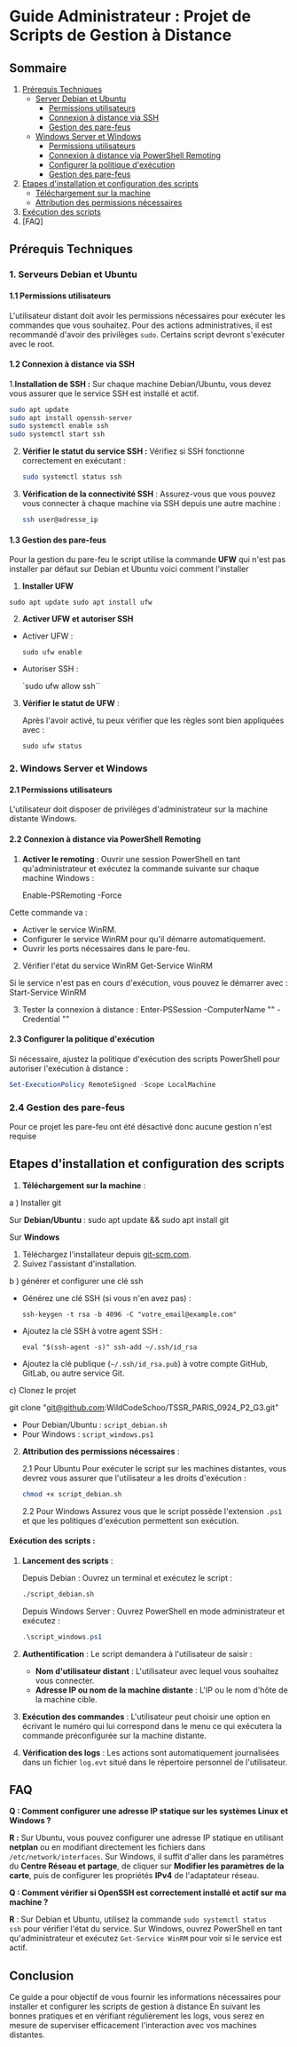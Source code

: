 # Guide Administrateur : Projet de Scripts de Gestion à Distance

## Sommaire 


1. [Prérequis Techniques](#prerequis)
   - [Server Debian et Ubuntu](#server-debian-et-ubuntu)
      - [Permissions utilisateurs](#permissions-utilisateurs)
      - [Connexion à distance via SSH](#Connexion-a-distance-via-SSH)
      - [Gestion des pare-feus](#gestion-des-pare-feus)   
   - [Windows Server et Windows](#Windows-Server-et-Windows)
      - [Permissions utilisateurs](#Permissions-utilisateurs)
      - [Connexion à distance via PowerShell Remoting](#Connexion-à-distance-via-Powershell-Remoting)
      - [Configurer la politique d'exécution](#Configurer-la-politique-dexécution)
      - [Gestion des pare-feus](#Gestion-des-pare-feus)  
2. [Etapes d'installation et configuration des scripts](#Etapes-dinstallation-et-configuration-des-scripts)
   - [Téléchargement sur la machine](#Téléchargement-sur-la-machine)
   - [Attribution des permissions nécessaires](#*Attribution-des-permissions-nécessaires)
3. [Exécution des scripts](#execution-des-scripts)
4. [FAQ]

   

## Prérequis Techniques

### 1. Serveurs Debian et Ubuntu

#### 1.1 Permissions utilisateurs
L'utilisateur distant doit avoir les permissions nécessaires pour exécuter les commandes que vous souhaitez. Pour des actions administratives, il est recommandé d'avoir des privilèges `sudo`.
Certains script devront s'exécuter avec le root.

#### 1.2 Connexion à distance via SSH
1.**Installation de SSH :**
   Sur chaque machine Debian/Ubuntu, vous devez vous assurer que le service SSH est installé et actif.
   ```bash
   sudo apt update
   sudo apt install openssh-server
   sudo systemctl enable ssh
   sudo systemctl start ssh
   ```
   
2. **Vérifier le statut du service SSH :**
   Vérifiez si SSH fonctionne correctement en exécutant :
   ```bash
   sudo systemctl status ssh
   ```


3. **Vérification de la connectivité SSH** :
   Assurez-vous que vous pouvez vous connecter à chaque machine via SSH depuis une autre machine :
   ```bash
   ssh user@adresse_ip
   ```
#### 1.3 Gestion des pare-feus

Pour la gestion du pare-feu le script utilise la commande **UFW** qui n'est pas installer par défaut sur Debian et Ubuntu voici comment l'installer 

1. **Installer UFW**

`sudo apt update sudo apt install ufw`

2. **Activer UFW et autoriser SSH**

- Activer UFW :
       
    `sudo ufw enable`
    
- Autoriser SSH :
   
    `sudo ufw allow ssh``
    
3. **Vérifier le statut de UFW** :
    
    Après l'avoir activé, tu peux vérifier que les règles sont bien appliquées avec :
    
    `sudo ufw status`



### 2. Windows Server et Windows 

#### 2.1 Permissions utilisateurs

   L'utilisateur doit disposer de privilèges d'administrateur sur la machine distante  Windows.

#### 2.2 Connexion à distance via PowerShell Remoting

1. **Activer le remoting** :
   Ouvrir une session PowerShell en tant qu'administrateur et exécutez la commande suivante sur chaque machine Windows :
   
   Enable-PSRemoting -Force


Cette commande va :

- Activer le service WinRM.
- Configurer le service WinRM pour qu'il démarre automatiquement.
- Ouvrir les ports nécessaires dans le pare-feu.

2. Vérifier l'état du service WinRM
Get-Service WinRM

Si le service n'est pas en cours d'exécution, vous pouvez le démarrer avec :
Start-Service WinRM

3. Tester la connexion à distance : 
Enter-PSSession -ComputerName "<IPdeLOrdinateurDistant>" -Credential ""


#### 2.3 Configurer la politique d'exécution
   Si nécessaire, ajustez la politique d'exécution des scripts PowerShell pour autoriser l'exécution à distance :
   
   ```powershell
   Set-ExecutionPolicy RemoteSigned -Scope LocalMachine
   ```

   
### 2.4 Gestion des pare-feus 

Pour ce projet les pare-feu ont été désactivé donc aucune gestion n'est requise


## Etapes d'installation et configuration des scripts

1. **Téléchargement sur la machine** : 

a ) Installer git 

Sur **Debian/Ubuntu** :
	sudo apt update && sudo apt install git


Sur **Windows**
1. Téléchargez l'installateur depuis [git-scm.com](https://git-scm.com/).
2. Suivez l'assistant d'installation.
	
b ) générer et configurer une clé ssh

- Générez une clé SSH (si vous n'en avez pas) :
        
    `ssh-keygen -t rsa -b 4096 -C "votre_email@example.com"`
    
- Ajoutez la clé SSH à votre agent SSH :
    
    `eval "$(ssh-agent -s)" ssh-add ~/.ssh/id_rsa`
    
- Ajoutez la clé publique (`~/.ssh/id_rsa.pub`) à votre compte GitHub, GitLab, ou autre service Git.

c)  Clonez le projet 

git clone "git@github.com:WildCodeSchoo/TSSR_PARIS_0924_P2_G3.git"

   - Pour Debian/Ubuntu :  `script_debian.sh`
   - Pour Windows : `script_windows.ps1`

2. **Attribution des permissions nécessaires** :
   
   2.1 Pour Ubuntu
   Pour exécuter le script sur les machines distantes, vous devrez vous assurer que l'utilisateur a les droits d'exécution :
   ```bash
   chmod +x script_debian.sh
   ```

   2.2 Pour Windows
   Assurez vous que le script possède l'extension `.ps1` et que les politiques d'exécution permettent son exécution.


#### Exécution des scripts : 
 
1. **Lancement des scripts** :
   
	Depuis Debian : Ouvrez un terminal et exécutez le script :
   ```bash
   ./script_debian.sh
   ```

	Depuis Windows Server : Ouvrez PowerShell en mode administrateur et exécutez :
   ```powershell
   .\script_windows.ps1
   ```

2. **Authentification** :
   Le script demandera à l'utilisateur de saisir :
   - **Nom d'utilisateur distant** : L'utilisateur avec lequel vous souhaitez vous connecter.
   - **Adresse IP ou nom de la machine distante** : L'IP ou le nom d'hôte de la machine cible.

3. **Exécution des commandes** :
   L'utilisateur peut choisir une option en écrivant le numéro qui lui correspond  dans le menu ce qui exécutera la commande préconfigurée sur la machine distante.

4. **Vérification des logs** :
   Les actions sont automatiquement journalisées dans un fichier `log.evt` situé dans le répertoire personnel de l'utilisateur.

## FAQ 

**Q : Comment configurer une adresse IP statique sur les systèmes Linux et Windows ?**

**R :** Sur Ubuntu, vous pouvez configurer une adresse IP statique en utilisant **netplan** ou en modifiant directement les fichiers dans `/etc/network/interfaces`. Sur Windows, il suffit d'aller dans les paramètres du **Centre Réseau et partage**, de cliquer sur **Modifier les paramètres de la carte**, puis de configurer les propriétés **IPv4** de l'adaptateur réseau.

**Q : Comment vérifier si OpenSSH est correctement installé et actif sur ma machine ?** 

**R** : Sur Debian et Ubuntu, utilisez la commande `sudo systemctl status ssh` pour vérifier l'état du service. Sur Windows, ouvrez PowerShell en tant qu'administrateur et exécutez `Get-Service WinRM` pour voir si le service est actif.

## Conclusion

Ce guide a pour objectif de vous fournir les informations nécessaires pour installer et configurer  les scripts de gestion à distance
En suivant les bonnes pratiques et en vérifiant régulièrement les logs, vous serez en mesure de superviser efficacement l'interaction avec vos machines distantes.
